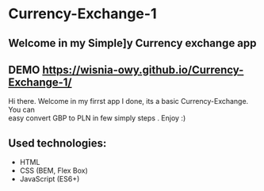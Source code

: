 # Currency-Exchange-1
## Welcome in my Simple]y Currency exchange app


## DEMO  https://wisnia-owy.github.io/Currency-Exchange-1/

Hi there. Welcome in my firrst app I done, its a basic Currency-Exchange. You can  
easy convert GBP to PLN in few simply steps . Enjoy :)

## Used technologies:
- HTML
- CSS (BEM, Flex Box)
- JavaScript (ES6+)
